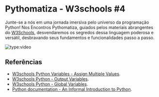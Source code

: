 # Pythomatiza - W3schools #4

Junte-se a nós em uma jornada imersiva pelo universo da programação Python! Nos Encontros Pythomatiza, guiados pelos materiais abrangentes do [W3Schools](https://www.w3schools.com/python/default.asp), desvendaremos os segredos dessa linguagem poderosa e versátil, desbravando seus fundamentos e funcionalidades passo a passo.

<!-- more -->

![type:video](https://www.youtube.com/embed/Ln_muRe3_YE)


## Referências

- [W3schools Python Variables - Assign Multiple Values](https://www.w3schools.com/python/python_variables_multiple.asp).
- [W3schools Python - Output Variables](https://www.w3schools.com/python/python_variables_output.asp).
- [W3schools Python - Global Variables](https://www.w3schools.com/python/python_variables_global.asp).
- [Python documentation - An Informal Introduction to Python](https://docs.python.org/3/tutorial/introduction.html).
